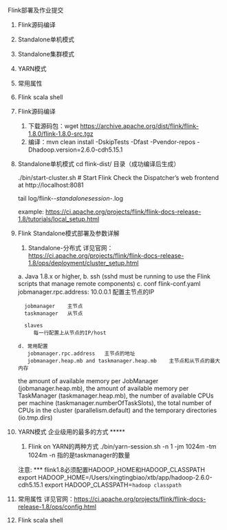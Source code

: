 Flink部署及作业提交



1. Flink源码编译
2. Standalone单机模式
3. Standalone集群模式
4. YARN模式
5. 常用属性
6. Flink scala shell





1. Flink源码编译
	1) 下载源码包：wget https://archive.apache.org/dist/flink/flink-1.8.0/flink-1.8.0-src.tgz
	2) 编译：mvn clean install -DskipTests -Dfast -Pvendor-repos -Dhadoop.version=2.6.0-cdh5.15.1




2. Standalone单机模式
	cd flink-dist/ 目录（成功编译后生成）

	./bin/start-cluster.sh  # Start Flink
	Check the Dispatcher’s web frontend at http://localhost:8081

	tail log/flink-*-standalonesession-*.log

	example: https://ci.apache.org/projects/flink/flink-docs-release-1.8/tutorials/local_setup.html





3. Flink Standalone模式部署及参数详解
	
	1) Standalone-分布式
	  详见官网：https://ci.apache.org/projects/flink/flink-docs-release-1.8/ops/deployment/cluster_setup.html

      a. Java 1.8.x or higher,
      b. ssh (sshd must be running to use the Flink scripts that manage remote components)
      c. conf
         flink-conf.yaml
            jobmanager.rpc.address: 10.0.0.1   配置主节点的IP

         jobmanager    主节点
         taskmanager   从节点

         slaves
            每一行配置上从节点的IP/host

       d. 常用配置
          jobmanager.rpc.address   主节点的地址 
          jobmanager.heap.mb and taskmanager.heap.mb    主节点和从节点的最大内存


    the amount of available memory per JobManager (jobmanager.heap.mb),
    the amount of available memory per TaskManager (taskmanager.heap.mb),
    the number of available CPUs per machine (taskmanager.numberOfTaskSlots),
    the total number of CPUs in the cluster (parallelism.default) and
    the temporary directories (io.tmp.dirs)





4. YARN模式    企业级用的最多的方式  *****

	1) Flink on YARN的两种方式
	   ./bin/yarn-session.sh -n 1 -jm 1024m -tm 1024m
	   -n 指的是taskmanager的数量

    注意: ***
    flink1.8必须配置HADOOP_HOME和HADOOP_CLASSPATH
    export HADOOP_HOME=/Users/xingtingbiao/xtb/app/hadoop-2.6.0-cdh5.15.1
    export HADOOP_CLASSPATH=`hadoop classpath`



5. 常用属性
	详见官网：https://ci.apache.org/projects/flink/flink-docs-release-1.8/ops/config.html



6. Flink scala shell





